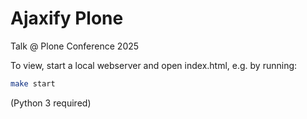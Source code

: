# Ajaxify Plone

Talk @ Plone Conference 2025


To view, start a local webserver and open index.html,
e.g. by running:

```bash
make start
```

(Python 3 required)
